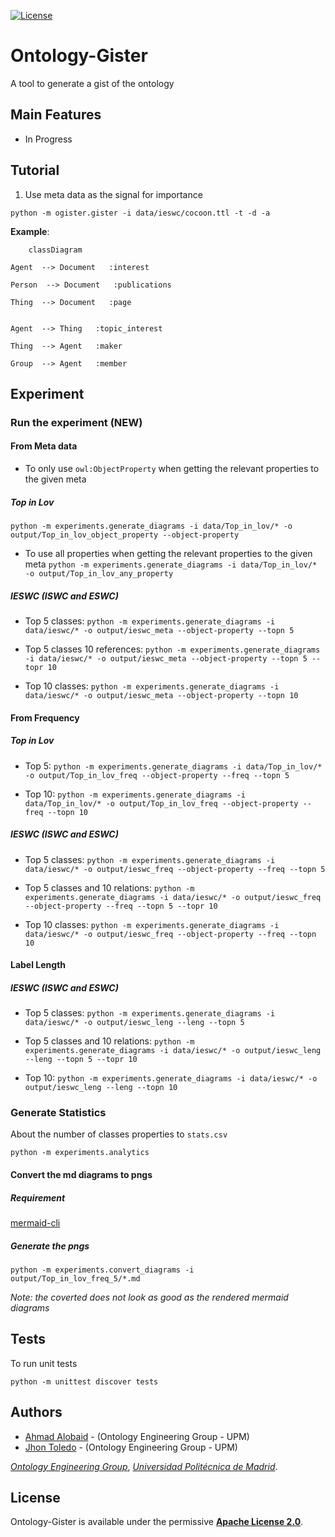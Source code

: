 [![License](https://camo.githubusercontent.com/d6aa9e530d2e113934db4c4c984411041c92b3a120223790c67d37291d373822/68747470733a2f2f696d672e736869656c64732e696f2f707970692f6c2f6d6f7270682d6b67632e737667)](https://github.com/oeg-upm/morph-kgc/blob/main/LICENSE) 

# Ontology-Gister

A tool to generate a gist of the ontology


## Main Features

* In Progress

## Tutorial

1. Use meta data as the signal for importance
```
python -m ogister.gister -i data/ieswc/cocoon.ttl -t -d -a  
```




**Example**:


```mermaid
	classDiagram

Agent  --> Document   :interest  

Person  --> Document   :publications  

Thing  --> Document   :page  


Agent  --> Thing   :topic_interest  

Thing  --> Agent   :maker  

Group  --> Agent   :member  
```

## Experiment

### Run the experiment (NEW)

#### From Meta data

* To only use `owl:ObjectProperty` when getting the relevant properties to the given meta
##### Top in Lov
```python -m experiments.generate_diagrams -i data/Top_in_lov/* -o output/Top_in_lov_object_property --object-property```

* To use all properties when getting the relevant properties to the given meta
```python -m experiments.generate_diagrams -i data/Top_in_lov/* -o output/Top_in_lov_any_property```


##### IESWC (ISWC and ESWC)
* Top 5 classes: ```python -m experiments.generate_diagrams -i data/ieswc/* -o output/ieswc_meta --object-property --topn 5```

* Top 5 classes 10 references: ```python -m experiments.generate_diagrams -i data/ieswc/* -o output/ieswc_meta --object-property --topn 5 --topr 10```

* Top 10 classes: ```python -m experiments.generate_diagrams -i data/ieswc/* -o output/ieswc_meta --object-property --topn 10```


#### From Frequency

##### Top in Lov


* Top 5: ```python -m experiments.generate_diagrams -i data/Top_in_lov/* -o output/Top_in_lov_freq --object-property --freq --topn 5```

* Top 10: ```python -m experiments.generate_diagrams -i data/Top_in_lov/* -o output/Top_in_lov_freq --object-property --freq --topn 10```


##### IESWC (ISWC and ESWC)

* Top 5 classes: ```python -m experiments.generate_diagrams -i data/ieswc/* -o output/ieswc_freq --object-property --freq --topn 5```

* Top 5 classes and 10 relations: ```python -m experiments.generate_diagrams -i data/ieswc/* -o output/ieswc_freq --object-property --freq --topn 5 --topr 10```

* Top 10 classes: ```python -m experiments.generate_diagrams -i data/ieswc/* -o output/ieswc_freq --object-property --freq --topn 10```

[//]: # (* Top 10 classes and 10 relations: ```python -m experiments.generate_diagrams -i data/ieswc/* -o output/ieswc_freq --object-property --freq --topn 10 --topr 10```)


#### Label Length
##### IESWC (ISWC and ESWC)

* Top 5 classes: ```python -m experiments.generate_diagrams -i data/ieswc/* -o output/ieswc_leng --leng --topn 5```

* Top 5 classes and 10 relations: ```python -m experiments.generate_diagrams -i data/ieswc/* -o output/ieswc_leng --leng --topn 5 --topr 10```


* Top 10: ```python -m experiments.generate_diagrams -i data/ieswc/* -o output/ieswc_leng --leng --topn 10```



### Generate Statistics
About the number of classes properties to `stats.csv`
```
python -m experiments.analytics
```

#### Convert the md diagrams to pngs
##### Requirement

[mermaid-cli](https://github.com/mermaid-js/mermaid-cli)

##### Generate the pngs
```
python -m experiments.convert_diagrams -i output/Top_in_lov_freq_5/*.md
```
*Note: the coverted does not look as good as the rendered mermaid diagrams*


## Tests
To run unit tests
```
python -m unittest discover tests 
```

## Authors

- [Ahmad Alobaid](https://github.com/ahmad88me) - (Ontology Engineering Group - UPM)
- [Jhon Toledo](https://github.com/jatoledo) - (Ontology Engineering Group - UPM)

*[Ontology Engineering Group](https://oeg.fi.upm.es/)*, *[Universidad Politécnica de Madrid](https://www.upm.es/internacional)*.

## License

Ontology-Gister is available under the permissive **[Apache License 2.0](https://github.com/oeg-upm/Morph-KGC/blob/main/LICENSE)**.

